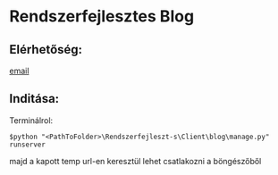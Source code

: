 # Rendszerfejlesztes Blog


## Elérhetőség:
[email](dani.csehovics@gmail.com)


## Inditása: 
Terminálrol:

```
$python "<PathToFolder>\Rendszerfejleszt-s\Client\blog\manage.py" runserver
```

majd a kapott temp url-en keresztül lehet csatlakozni a böngészőből
